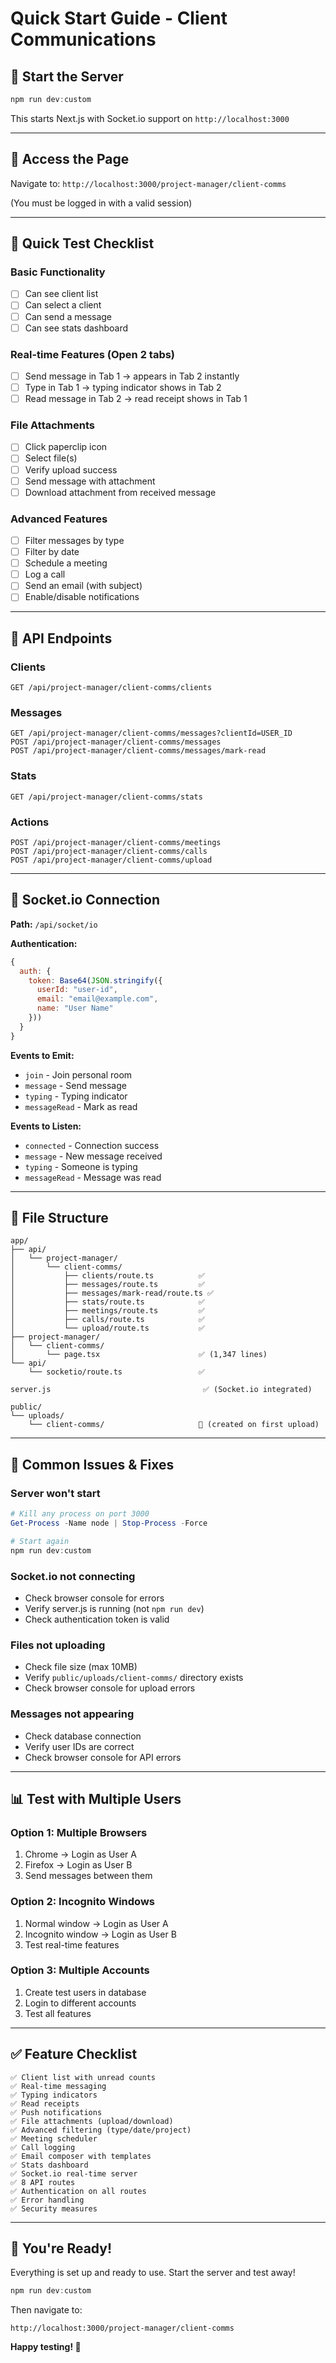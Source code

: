 # Quick Start Guide - Client Communications

## 🚀 Start the Server

```powershell
npm run dev:custom
```

This starts Next.js with Socket.io support on `http://localhost:3000`

---

## 📍 Access the Page

Navigate to: `http://localhost:3000/project-manager/client-comms`

(You must be logged in with a valid session)

---

## 🧪 Quick Test Checklist

### Basic Functionality
- [ ] Can see client list
- [ ] Can select a client
- [ ] Can send a message
- [ ] Can see stats dashboard

### Real-time Features (Open 2 tabs)
- [ ] Send message in Tab 1 → appears in Tab 2 instantly
- [ ] Type in Tab 1 → typing indicator shows in Tab 2
- [ ] Read message in Tab 2 → read receipt shows in Tab 1

### File Attachments
- [ ] Click paperclip icon
- [ ] Select file(s)
- [ ] Verify upload success
- [ ] Send message with attachment
- [ ] Download attachment from received message

### Advanced Features
- [ ] Filter messages by type
- [ ] Filter by date
- [ ] Schedule a meeting
- [ ] Log a call
- [ ] Send an email (with subject)
- [ ] Enable/disable notifications

---

## 🔑 API Endpoints

### Clients
```
GET /api/project-manager/client-comms/clients
```

### Messages
```
GET /api/project-manager/client-comms/messages?clientId=USER_ID
POST /api/project-manager/client-comms/messages
POST /api/project-manager/client-comms/messages/mark-read
```

### Stats
```
GET /api/project-manager/client-comms/stats
```

### Actions
```
POST /api/project-manager/client-comms/meetings
POST /api/project-manager/client-comms/calls
POST /api/project-manager/client-comms/upload
```

---

## 🔌 Socket.io Connection

**Path:** `/api/socket/io`

**Authentication:**
```javascript
{
  auth: {
    token: Base64(JSON.stringify({
      userId: "user-id",
      email: "email@example.com",
      name: "User Name"
    }))
  }
}
```

**Events to Emit:**
- `join` - Join personal room
- `message` - Send message
- `typing` - Typing indicator
- `messageRead` - Mark as read

**Events to Listen:**
- `connected` - Connection success
- `message` - New message received
- `typing` - Someone is typing
- `messageRead` - Message was read

---

## 📁 File Structure

```
app/
├── api/
│   └── project-manager/
│       └── client-comms/
│           ├── clients/route.ts          ✅
│           ├── messages/route.ts         ✅
│           ├── messages/mark-read/route.ts ✅
│           ├── stats/route.ts            ✅
│           ├── meetings/route.ts         ✅
│           ├── calls/route.ts            ✅
│           └── upload/route.ts           ✅
├── project-manager/
│   └── client-comms/
│       └── page.tsx                      ✅ (1,347 lines)
└── api/
    └── socketio/route.ts                 ✅

server.js                                  ✅ (Socket.io integrated)

public/
└── uploads/
    └── client-comms/                     📁 (created on first upload)
```

---

## 🎯 Common Issues & Fixes

### Server won't start
```powershell
# Kill any process on port 3000
Get-Process -Name node | Stop-Process -Force

# Start again
npm run dev:custom
```

### Socket.io not connecting
- Check browser console for errors
- Verify server.js is running (not `npm run dev`)
- Check authentication token is valid

### Files not uploading
- Check file size (max 10MB)
- Verify `public/uploads/client-comms/` directory exists
- Check browser console for upload errors

### Messages not appearing
- Check database connection
- Verify user IDs are correct
- Check browser console for API errors

---

## 📊 Test with Multiple Users

### Option 1: Multiple Browsers
1. Chrome → Login as User A
2. Firefox → Login as User B
3. Send messages between them

### Option 2: Incognito Windows
1. Normal window → Login as User A
2. Incognito window → Login as User B
3. Test real-time features

### Option 3: Multiple Accounts
1. Create test users in database
2. Login to different accounts
3. Test all features

---

## ✅ Feature Checklist

```
✅ Client list with unread counts
✅ Real-time messaging
✅ Typing indicators
✅ Read receipts
✅ Push notifications
✅ File attachments (upload/download)
✅ Advanced filtering (type/date/project)
✅ Meeting scheduler
✅ Call logging
✅ Email composer with templates
✅ Stats dashboard
✅ Socket.io real-time server
✅ 8 API routes
✅ Authentication on all routes
✅ Error handling
✅ Security measures
```

---

## 🎉 You're Ready!

Everything is set up and ready to use. Start the server and test away!

```powershell
npm run dev:custom
```

Then navigate to:
```
http://localhost:3000/project-manager/client-comms
```

**Happy testing! 🚀**
